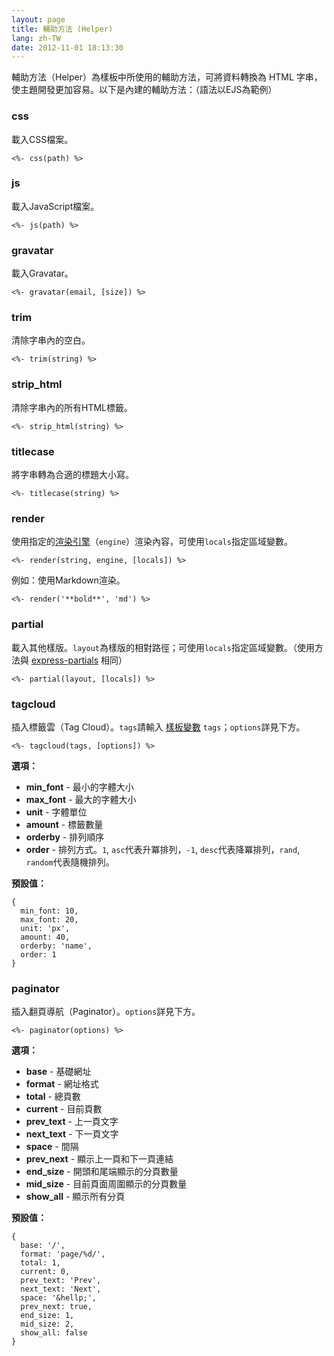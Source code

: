 ```yaml
---
layout: page
title: 輔助方法 (Helper)
lang: zh-TW
date: 2012-11-01 18:13:30
---
```


輔助方法（Helper）為樣板中所使用的輔助方法，可將資料轉換為 HTML 字串，使主題開發更加容易。以下是內建的輔助方法：（語法以EJS為範例）

### css

載入CSS檔案。

```
<%- css(path) %>
```

### js

載入JavaScript檔案。

```
<%- js(path) %>
```

### gravatar

載入Gravatar。

```
<%- gravatar(email, [size]) %>
```

### trim

清除字串內的空白。

```
<%- trim(string) %>
```

### strip_html

清除字串內的所有HTML標籤。

```
<%- strip_html(string) %>
```

### titlecase

將字串轉為合適的標題大小寫。

```
<%- titlecase(string) %>
```

### render

使用指定的[渲染引擎][2]（`engine`）渲染內容，可使用`locals`指定區域變數。

```
<%- render(string, engine, [locals]) %>
```

例如：使用Markdown渲染。

```
<%- render('**bold**', 'md') %>
```

### partial

載入其他樣版。`layout`為樣版的相對路徑；可使用`locals`指定區域變數。（使用方法與 [express-partials][1] 相同）

```
<%- partial(layout, [locals]) %>
```

### tagcloud

插入標籤雲（Tag Cloud）。`tags`請輸入 [樣板變數][3] `tags`；`options`詳見下方。

```
<%- tagcloud(tags, [options]) %>
```

**選項：**

- **min_font** - 最小的字體大小
- **max_font** - 最大的字體大小
- **unit** - 字體單位
- **amount** - 標籤數量
- **orderby** - 排列順序
- **order** - 排列方式。`1`, `asc`代表升冪排列，`-1`, `desc`代表降冪排列，`rand`, `random`代表隨機排列。

**預設值：**

```
{
  min_font: 10,
  max_font: 20,
  unit: 'px',
  amount: 40,
  orderby: 'name',
  order: 1
}
```

### paginator

插入翻頁導航（Paginator）。`options`詳見下方。

```
<%- paginator(options) %>
```

**選項：**

- **base** - 基礎網址
- **format** - 網址格式
- **total** - 總頁數
- **current** - 目前頁數
- **prev_text** - 上一頁文字
- **next_text** - 下一頁文字
- **space** - 間隔
- **prev_next** - 顯示上一頁和下一頁連結
- **end_size** - 開頭和尾端顯示的分頁數量
- **mid_size** - 目前頁面周圍顯示的分頁數量
- **show_all** - 顯示所有分頁

**預設值：**

```
{
  base: '/',
  format: 'page/%d/',
  total: 1,
  current: 0,
  prev_text: 'Prev',
  next_text: 'Next',
  space: '&hellp;',
  prev_next: true,
  end_size: 1,
  mid_size: 2,
  show_all: false
}
```

[1]: https://github.com/publicclass/express-partials
[2]: render.html
[3]: template-data.html